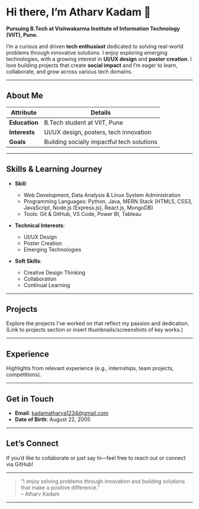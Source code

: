 <!--
  ---------------------------------------------
       README for GitHub Portfolio of
               Atharv Kadam
  ---------------------------------------------
-->

#  Hi there, I’m **Atharv Kadam** 👋

**Pursuing B.Tech at Vishwakarma Institute of Information Technology (VIIT), Pune.**

I’m a curious and driven **tech enthusiast** dedicated to solving real-world problems through innovative solutions. I enjoy exploring emerging technologies, with a growing interest in **UI/UX design** and **poster creation**. I love building projects that create **social impact** and I’m eager to learn, collaborate, and grow across various tech domains.

---

##  About Me

| Attribute      | Details                                     |
|----------------|---------------------------------------------|
|  **Education** | B.Tech student at VIIT, Pune                |
|  **Interests** | UI/UX design, posters, tech innovation        |
|  **Goals**     | Building socially impactful tech solutions   |

---

##  Skills & Learning Journey
- **Skill**:
  - Web Development, Data Analysis & Linux System Administration
  - Programming Languages: Python, Java, MERN Stack (HTML5, CSS3, JavaScript, Node.js (Express.js), React.js, MongoDB)
  - Tools: Git & GitHub, VS Code, Power BI, Tableau
- **Technical Interests**:
  - UI/UX Design
  - Poster Creation
  - Emerging Technologies

- **Soft Skills**:
  - Creative Design Thinking
  - Collaboration
  - Continual Learning

---

##  Projects

Explore the projects I’ve worked on that reflect my passion and dedication. (Link to projects section or insert thumbnails/screenshots of key works.)

---

##  Experience

Highlights from relevant experience (e.g., internships, team projects, competitions).

---

##  Get in Touch

-  **Email**: [kadamatharva1234@gmail.com](mailto:kadamatharva1234@gmail.com)
-  **Date of Birth**: August 22, 2005

---

##  Let’s Connect

If you’d like to collaborate or just say hi—feel free to reach out or connect via GitHub!

---

> “I enjoy solving problems through innovation and building solutions that make a positive difference.”  
– Atharv Kadam

---

